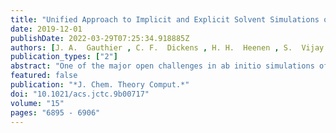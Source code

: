 ```yaml
---
title: "Unified Approach to Implicit and Explicit Solvent Simulations of Electrochemical Reaction Energetics"
date: 2019-12-01
publishDate: 2022-03-29T07:25:34.918885Z
authors: [J. A.  Gauthier , C. F.  Dickens , H. H.  Heenen , S.  Vijay , <b>S.  Ringe</b> , K.  Chan* ]
publication_types: ["2"]
abstract: "One of the major open challenges in ab initio simulations of the electrochemical interface is the determination of electrochemical barriers under a constant driving force. Existing methods to do so include extrapolation techniques based on fully explicit treatments of the electrolyte, as well as implicit solvent models which allow for a continuous variation in electrolyte charge. Emerging hybrid continuum models have the potential to revolutionize the field, since they account for the electrolyte with little computational cost while retaining some explicit electrolyte, representing a ``best of both worlds'' method. In this work, we present a unified approach to determine reaction energetics from fully explicit, implicit, and hybrid treatments of the electrolyte based on a new multicapacitor model of the electrochemical interface. A given electrode potential can be achieved by a variety of interfacial structures; a crucial insight from this work is that the effective surface charge gives a good proxy of the local potential, the true driving force of electrochemical processes. In contrast, we show that the traditionally considered work function gives rise to multivalued functions depending on the simulation cell size. Furthermore, we show that the reaction energetics are largely insensitive to the countercharge distribution chosen in hybrid implicit/explicit models, which means that any of the myriad implicit electrolyte models can be equivalently applied. This work thus paves the way for the accurate treatment of ab initio reaction energetics of general surface electrochemical processes using both implicit and explicit electrolytes."
featured: false
publication: "*J. Chem. Theory Comput.*"
doi: "10.1021/acs.jctc.9b00717"
volume: "15"
pages: "6895 - 6906"
---
```


